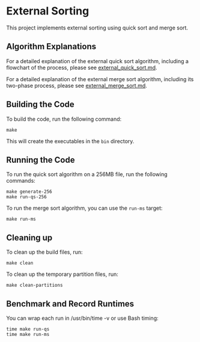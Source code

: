 # External Sorting

This project implements external sorting using quick sort and merge sort.

## Algorithm Explanations

For a detailed explanation of the external quick sort algorithm, including a flowchart of the process, please see [external_quick_sort.md](external_quick_sort.md).

For a detailed explanation of the external merge sort algorithm, including its two-phase process, please see [external_merge_sort.md](external_merge_sort.md).

## Building the Code

To build the code, run the following command:

```
make
```

This will create the executables in the `bin` directory.

## Running the Code

To run the quick sort algorithm on a 256MB file, run the following commands:

```
make generate-256
make run-qs-256
```

To run the merge sort algorithm, you can use the `run-ms` target:

```
make run-ms
```

## Cleaning up

To clean up the build files, run:

```
make clean
```

To clean up the temporary partition files, run:

```
make clean-partitions
```

## Benchmark and Record Runtimes

You can wrap each run in /usr/bin/time -v or use Bash timing:

```
time make run-qs
time make run-ms
```
